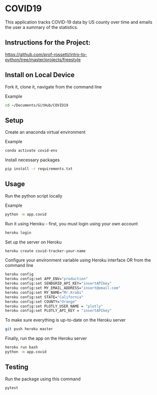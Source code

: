 # COVID19
This application tracks COVID-19 data by US county over time and emails the user a summary of the statistics.

## Instructions for the Project:
https://github.com/prof-rossetti/intro-to-python/tree/master/projects/freestyle

## Install on Local Device
Fork it, clone it, navigate from the command line

Example
```sh
cd ~/Documents/GitHub/COVID19
```

## Setup
Create an anaconda virtual environment

Example
```sh
conda activate covid-env
```
 
Install necessary packages
```sh
pip install -r requirements.txt
```

## Usage
Run the python script locally

Example
```sh
python -m app.covid
```
Run it using Heroku - first, you must login using your own account
```sh
heroku login
```

Set up the server on Heroku
```sh
heroku create covid-tracker-your-name
```

Configure your environment variable using Heroku interface OR from the command line
```sh
heroku config
heroku config:set APP_ENV="production"
heroku config:set SENDGRID_API_KEY="insertAPIkey"
heroku config:set MY_EMAIL_ADDRESS="insert@email.com"
heroku config:set MY_NAME="Mr.Krabs"
heroku config:set STATE="California"
heroku config:set COUNTY="Orange"
heroku config:set PLOTLY_USER_NAME = "plotly"
heroku config:set PLOTLY_API_KEY = "insertAPIkey"
```

To make sure everything is up-to-date on the Heroku server
```sh
git push heroku master
```

Finally, run the app on the Heroku server
```sh
heroku run bash
python -m app.covid
```

## Testing

Run the package using this command
```sh
pytest
```